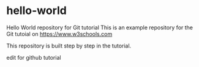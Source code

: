 # hello-world
Hello World repository for Git tutorial
This is an example repository for the Git tutoial on https://www.w3schools.com

This repository is built step by step in the tutorial.

edit for github tutorial

